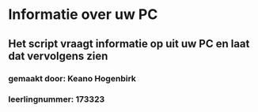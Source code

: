 # Informatie over uw PC

## Het script vraagt informatie op uit uw PC en laat dat vervolgens zien

### **gemaakt door:** Keano Hogenbirk 
### **leerlingnummer:** 173323
